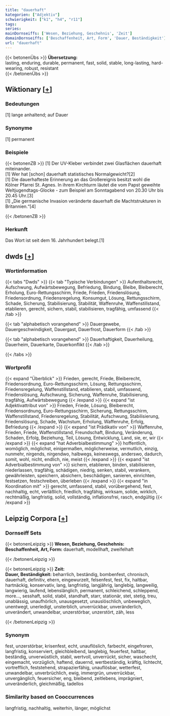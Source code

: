 ```yaml
---
title: "dauerhaft"
kategorien: ["Adjektiv"]
schwierigkeit: ["k1", "h4", "r11"]
tags:
series:
mainDornseiffs: ['Wesen, Beziehung, Geschehnis', 'Zeit']
domainDornseiffs: ['Beschaffenheit, Art, Form', 'Dauer, Beständigkeit']
url: "dauerhaft"
---
```


{{< betonenÜbs >}}
**Übersetzung:**  
lasting, enduring, durable, permanent, fast, solid, stable, long-lasting, hard- wearing, robust, resistant  
{{< /betonenÜbs >}}

## Wiktionary [[+](https://de.wiktionary.org/wiki/dauerhaft)]

### Bedeutungen
[1] lange anhaltend; auf Dauer  

### Synonyme
[1] permanent  

### Beispiele
{{< betonenZB >}}
[1] Der UV-Kleber verbindet zwei Glasflächen dauerhaft miteinander.  
[1] Wer hat [schon] dauerhaft statistisches Normalgewicht?[2]  
[1] Die dauerhafteste Erinnerung an das Großereignis besitzt wohl die Kölner Pfarrei St. Agnes. In ihrem Kirchturm läutet die vom Papst geweihte Weltjugendtags-Glocke - zum Beispiel am Sonntagabend von 20.30 Uhr bis 20.45 Uhr.[3]  
[1] „Die germanische Invasion veränderte dauerhaft die Machtstrukturen in Britannien.“[4]  

{{< /betonenZB >}}
### Herkunft
Das Wort ist seit dem 16. Jahrhundert belegt.[1]  



## dwds [[+](https://www.dwds.de/wb/dauerhaft)]

### Wortinformation
{{< tabs "Dwds" >}}
{{< tab "Typische Verbindungen" >}}
Aufenthaltsrecht, Aufschwung, Aufwärtsbewegung, Befriedung, Bindung, Bleibe, Bleiberecht, Erholung, Euro-Rettungsschirm, Friede, Frieden, Friedenslösung, Friedensordnung, Friedensregelung, Konsumgut, Lösung, Rettungsschirm, Schade, Sicherung, Stabilisierung, Stabilität, Waffenruhe, Waffenstillstand, etablieren, gerecht, sichern, stabil, stabilisieren, tragfähig, umfassend
{{< /tab >}}

{{< tab "alphabetisch vorangehend" >}}
Dauergewebe, Dauergeschwindigkeit, Dauergast, Dauerfrost, Dauerform
{{< /tab >}}

{{< tab "alphabetisch vorangehend" >}}
Dauerhaftigkeit, Dauerheilung, Dauerheim, Dauerkarte, Dauerkonflikt
{{< /tab >}}

{{< /tabs >}}

### Wortprofil
{{< expand "Überblick" >}} Frieden, gerecht, Friede, Bleiberecht, Friedensordnung, Euro-Rettungsschirm, Lösung, Rettungsschirm, Friedensregelung, Waffenstillstand, etablieren, stabil, umfassend, Friedenslösung, Aufschwung, Sicherung, Waffenruhe, Stabilisierung, tragfähig, Aufwärtsbewegung {{< /expand >}}
{{< expand "ist Adjektivattribut von" >}} Frieden, Friede, Lösung, Bleiberecht, Friedensordnung, Euro-Rettungsschirm, Sicherung, Rettungsschirm, Waffenstillstand, Friedensregelung, Stabilität, Aufschwung, Stabilisierung, Friedenslösung, Schade, Wachstum, Erholung, Waffenruhe, Erfolg, Befriedung {{< /expand >}}
{{< expand "ist Prädikativ von" >}} Waffenruhe, Frieden, Friede, Waffenstillstand, Freundschaft, Bindung, Veränderung, Schaden, Erfolg, Beziehung, Teil, Lösung, Entwicklung, Land, sie, er, wir {{< /expand >}}
{{< expand "hat Adverbialbestimmung" >}} hoffentlich, womöglich, möglichst, einigermaßen, möglicherweise, vermutlich, einzig, nunmehr, nirgends, nirgendwo, halbwegs, keineswegs, anderswo, dadurch, somit, wohl, nicht, endlich, nie, meist {{< /expand >}}
{{< expand "ist Adverbialbestimmung von" >}} sichern, etablieren, binden, stabilisieren, niederlassen, tragfähig, schädigen, niedrig, senken, stabil, verankern, gewährleisten, speichern, absichern, beschädigen, sanieren, einrichten, festsetzen, festschreiben, überleben {{< /expand >}}
{{< expand "in Koordination mit" >}} gerecht, umfassend, stabil, vorübergehend, fest, nachhaltig, echt, verläßlich, friedlich, tragfähig, wirksam, solide, wirklich, rechtmäßig, langfristig, solid, vollständig, inflationsfrei, rasch, endgültig {{< /expand >}}

## Leipzig Corpora [[+](https://corpora.uni-leipzig.de/en/res?word=dauerhaft&corpusId=deu_newscrawl-public_2018)]

### Dornseiff Sets
{{< betonenLeipzig >}}
**Wesen, Beziehung, Geschehnis:**  
**Beschaffenheit, Art, Form:** dauerhaft, modellhaft, zweifelhaft  

{{< /betonenLeipzig >}}


{{< betonenLeipzig >}}
**Zeit:**  
**Dauer, Beständigkeit:** beharrlich, beständig, bombenfest, chronisch, dauerhaft, definitiv, ehern, eingewurzelt, felsenfest, fest, fix, haltbar, hartnäckig, konservativ, lang, langfristig, langjährig, langlebig, langweilig, langwierig, laufend, lebenslänglich, permanent, schleichend, schleppend, more..., sesshaft, solid, stabil, standhaft, starr, stationär, stet, stetig, treu, unablässig, unaufhörlich, unausgesetzt, unauslöschlich, unbeweglich, unentwegt, unerledigt, unsterblich, unverrückbar, unveränderlich, unverändert, unwandelbar, unzerstörbar, unzerstört, zäh, less  

{{< /betonenLeipzig >}}

### Synonym
fest, unzerstörbar, krisenfest, echt, unauflöslich, farbecht, eingefroren, langfristig, konserviert, gleichbleibend, langlebig, feuerfest, haltbar, beständig, unverwüstlich, stabil, wertvoll, unverrückt, sicher, waschecht, eingemacht, vorzüglich, haftend, dauernd, wertbeständig, kräftig, lichtecht, vortrefflich, feststehend, strapazierfähig, unauflösbar, wetterfest, unwandelbar, unverbrüchlich, ewig, immergrün, unverrückbar, unvergänglich, feuersicher, eng, bleibend, zeitlebens, imprägniert, unveränderlich, gleichmäßig, tadellos


### Similarity based on Cooccurrences
langfristig, nachhaltig, weiterhin, länger, möglichst

